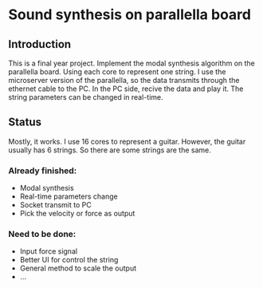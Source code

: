 # Sound synthesis on parallella board
## Introduction
This is a final year project. Implement the modal synthesis algorithm on the parallella board. Using each core to represent one string. I use the microserver version of the parallella, so the data transmits through the ethernet cable to the PC. In the PC side, recive the data and play it. The string parameters can be changed in real-time.
## Status
Mostly, it works. I use 16 cores to represent a guitar. However, the guitar usually has 6 strings. So there are some strings are the same. 

### Already finished:

* Modal synthesis
* Real-time parameters change
* Socket transmit to PC
* Pick the velocity or force as output

### Need to be done:

* Input force signal
* Better UI for control the string
* General method to scale the output
* ...
